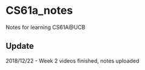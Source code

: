 # CS61a_notes
Notes for learning CS61A@UCB

## Update
2018/12/22 - Week 2 videos finished, notes uploaded

